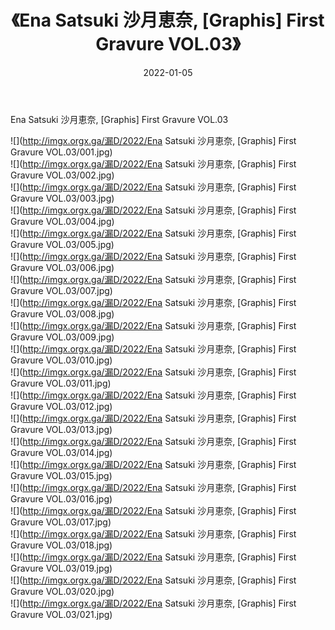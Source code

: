 ﻿---
layout: post
title:  《Ena Satsuki 沙月恵奈, [Graphis] First Gravure VOL.03》
date:   2022-01-05
img: http://imgx.orgx.ga/漏D/2022/Ena Satsuki 沙月恵奈, [Graphis] First Gravure VOL.03/000.jpg
categories: [美女, 清纯, 唯美]
---

Ena Satsuki 沙月恵奈, [Graphis] First Gravure VOL.03

  ![](http://imgx.orgx.ga/漏D/2022/Ena Satsuki 沙月恵奈, [Graphis] First Gravure VOL.03/001.jpg) <br> ![](http://imgx.orgx.ga/漏D/2022/Ena Satsuki 沙月恵奈, [Graphis] First Gravure VOL.03/002.jpg) <br> ![](http://imgx.orgx.ga/漏D/2022/Ena Satsuki 沙月恵奈, [Graphis] First Gravure VOL.03/003.jpg) <br> ![](http://imgx.orgx.ga/漏D/2022/Ena Satsuki 沙月恵奈, [Graphis] First Gravure VOL.03/004.jpg) <br> ![](http://imgx.orgx.ga/漏D/2022/Ena Satsuki 沙月恵奈, [Graphis] First Gravure VOL.03/005.jpg) <br> ![](http://imgx.orgx.ga/漏D/2022/Ena Satsuki 沙月恵奈, [Graphis] First Gravure VOL.03/006.jpg) <br> ![](http://imgx.orgx.ga/漏D/2022/Ena Satsuki 沙月恵奈, [Graphis] First Gravure VOL.03/007.jpg) <br> ![](http://imgx.orgx.ga/漏D/2022/Ena Satsuki 沙月恵奈, [Graphis] First Gravure VOL.03/008.jpg) <br> ![](http://imgx.orgx.ga/漏D/2022/Ena Satsuki 沙月恵奈, [Graphis] First Gravure VOL.03/009.jpg) <br> ![](http://imgx.orgx.ga/漏D/2022/Ena Satsuki 沙月恵奈, [Graphis] First Gravure VOL.03/010.jpg) <br> ![](http://imgx.orgx.ga/漏D/2022/Ena Satsuki 沙月恵奈, [Graphis] First Gravure VOL.03/011.jpg) <br> ![](http://imgx.orgx.ga/漏D/2022/Ena Satsuki 沙月恵奈, [Graphis] First Gravure VOL.03/012.jpg) <br> ![](http://imgx.orgx.ga/漏D/2022/Ena Satsuki 沙月恵奈, [Graphis] First Gravure VOL.03/013.jpg) <br> ![](http://imgx.orgx.ga/漏D/2022/Ena Satsuki 沙月恵奈, [Graphis] First Gravure VOL.03/014.jpg) <br> ![](http://imgx.orgx.ga/漏D/2022/Ena Satsuki 沙月恵奈, [Graphis] First Gravure VOL.03/015.jpg) <br> ![](http://imgx.orgx.ga/漏D/2022/Ena Satsuki 沙月恵奈, [Graphis] First Gravure VOL.03/016.jpg) <br> ![](http://imgx.orgx.ga/漏D/2022/Ena Satsuki 沙月恵奈, [Graphis] First Gravure VOL.03/017.jpg) <br> ![](http://imgx.orgx.ga/漏D/2022/Ena Satsuki 沙月恵奈, [Graphis] First Gravure VOL.03/018.jpg) <br> ![](http://imgx.orgx.ga/漏D/2022/Ena Satsuki 沙月恵奈, [Graphis] First Gravure VOL.03/019.jpg) <br> ![](http://imgx.orgx.ga/漏D/2022/Ena Satsuki 沙月恵奈, [Graphis] First Gravure VOL.03/020.jpg) <br> ![](http://imgx.orgx.ga/漏D/2022/Ena Satsuki 沙月恵奈, [Graphis] First Gravure VOL.03/021.jpg) <br>